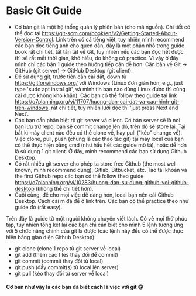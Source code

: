# Basic Git Guide
- Cơ bản git là một hệ thống quản lý phiên bản (cho mã nguồn). Chi tiết có thể đọc tại https://git-scm.com/book/en/v2/Getting-Started-About-Version-Control. Link trên có cả tiếng việt, tuy nhiên mình recommend các bạn đọc tiếng anh cho quen dần, đây là một phần nhỏ trong guide book rất chi tiết, tất tần tật về Git, tuy nhiên nếu các bạn đọc hết được thì sẽ rất mất thời gian, khó hiểu, do không có practice. Vì vậy ở đây mình chỉ các bận 1 guide theo hướng tiếp cận dễ hơn: Căn bản về Git -> GitHub (git server) -> GitHub Desktop (git client).
- Để sử dụng git, trước tiên cần cài đặt, down từ https://gitforwindows.org/ với Windows (Linux đơn giản hơn, e.g., just type 'sudo apt instal git', và mình tin bạn nào dùng Linux được thì cũng cài được không khó khăn). Các bạn có thể follow theo guide tại link https://o7planning.org/vi/11707/huong-dan-cai-dat-va-cau-hinh-git-tren-windows, rất chi tiết, tuy nhiên lười đọc thì 'just press Next and Next'.
- Các bạn cần phân biệt rõ git server và client. Cơ bản server sẽ là nơi bạn lưu trữ repo, bạn sẽ commit change lên đó, trên đó sẽ store lại. Tại bất kì máy client nào đều có thể clone về, hay pull ("kéo" change về). Việc clone, pull, push (chung là các thao tác git) tại máy local của bạn có thể thực hiện bằng cmd (như hầu hết các guide mô tả), hoặc dễ hơn là sử dụng 1 git client. Ở đây, mình recommend các bạn sử dụng Github Desktop.
- Có rất nhiều git server cho phép ta store free Github (the most well-known, mình recommend dùng), Gitlab, Bitbucket, etc. Tạo tài khoản và the first Github repo các bạn có thể follow theo guide https://o7planning.org/vi/10283/huong-dan-su-dung-github-voi-github-desktop (không thể chi tiết hơn).
- Cuối cùng, để cho mọi việc dễ dàng hơn, local bạn nên cài Github Desktop. Cách cài m đã để ở link trên. Các bạn có thể practice theo như guide đó (rất easy).

Trên đây là guide từ một người không chuyên viết lách. Có vẻ mọi thứ phức tạp, tuy nhiên tổng kết lại các bạn chỉ cần biết cho mình 5 lệnh tương ứng với 5 chức năng chính của git là được (các lệnh này đều có thể được thực hiện bằng giao diện Github Desktop):
- git clone (clone 1 repo từ git server về local)
- git add (thêm các files thay đổi để commit)
- git commit (commit thay đổi từ local)
- git push (đẩy commit(s) từ local lên server)
- git pull (kéo thay đổi từ server về local)
#### Cơ bản như vậy là các bạn đã biết cách là việc với git 🙃
